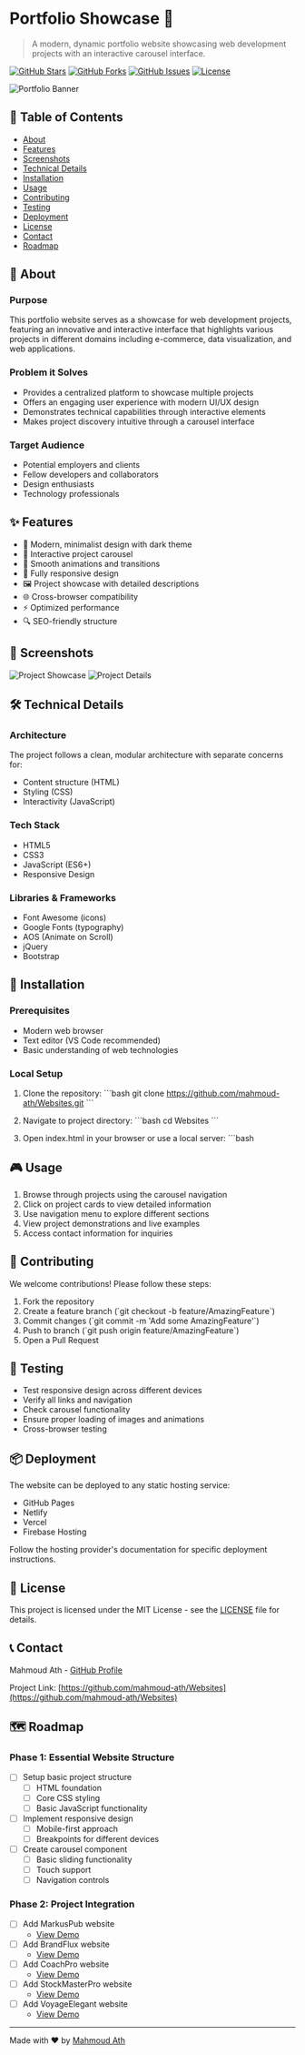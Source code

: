 # Portfolio Showcase 🌟
> A modern, dynamic portfolio website showcasing web development projects with an interactive carousel interface.

[![GitHub Stars](https://img.shields.io/github/stars/mahmoud-ath/Websites?style=social)](https://github.com/mahmoud-ath/Websites/stargazers)
[![GitHub Forks](https://img.shields.io/github/forks/mahmoud-ath/Websites?style=social)](https://github.com/mahmoud-ath/Websites/network/members)
[![GitHub Issues](https://img.shields.io/github/issues/mahmoud-ath/Websites)](https://github.com/mahmoud-ath/Websites/issues)
[![License](https://img.shields.io/badge/license-MIT-blue.svg)](LICENSE)

![Portfolio Banner](Image/devshowcase.jpeg)

## 📑 Table of Contents
- [About](#about)
- [Features](#features)
- [Screenshots](#screenshots)
- [Technical Details](#technical-details)
- [Installation](#installation)
- [Usage](#usage)
- [Contributing](#contributing)
- [Testing](#testing)
- [Deployment](#deployment)
- [License](#license)
- [Contact](#contact)
- [Roadmap](#roadmap)

## 🎯 About
### Purpose
This portfolio website serves as a showcase for web development projects, featuring an innovative and interactive interface that highlights various projects in different domains including e-commerce, data visualization, and web applications.

### Problem it Solves
- Provides a centralized platform to showcase multiple projects
- Offers an engaging user experience with modern UI/UX design
- Demonstrates technical capabilities through interactive elements
- Makes project discovery intuitive through a carousel interface

### Target Audience
- Potential employers and clients
- Fellow developers and collaborators
- Design enthusiasts
- Technology professionals

## ✨ Features
- 🎨 Modern, minimalist design with dark theme
- 🔄 Interactive project carousel
- 💫 Smooth animations and transitions
- 📱 Fully responsive design
- 🖼️ Project showcase with detailed descriptions
- 🌐 Cross-browser compatibility
- ⚡ Optimized performance
- 🔍 SEO-friendly structure

## 📸 Screenshots
![Project Showcase](Image/DevShowcase%20website.png)
![Project Details](Projects_site/MarkusPub/images/1_tech.jpg)

## 🛠️ Technical Details

### Architecture
The project follows a clean, modular architecture with separate concerns for:
- Content structure (HTML)
- Styling (CSS)
- Interactivity (JavaScript)

### Tech Stack
- HTML5
- CSS3
- JavaScript (ES6+)
- Responsive Design

### Libraries & Frameworks
- Font Awesome (icons)
- Google Fonts (typography)
- AOS (Animate on Scroll)
- jQuery
- Bootstrap

## 🚀 Installation

### Prerequisites
- Modern web browser
- Text editor (VS Code recommended)
- Basic understanding of web technologies

### Local Setup
1. Clone the repository:
\`\`\`bash
git clone https://github.com/mahmoud-ath/Websites.git
\`\`\`

2. Navigate to project directory:
\`\`\`bash
cd Websites
\`\`\`

3. Open index.html in your browser or use a local server:
\`\`\`bash


## 🎮 Usage
1. Browse through projects using the carousel navigation
2. Click on project cards to view detailed information
3. Use navigation menu to explore different sections
4. View project demonstrations and live examples
5. Access contact information for inquiries

## 🤝 Contributing
We welcome contributions! Please follow these steps:

1. Fork the repository
2. Create a feature branch (\`git checkout -b feature/AmazingFeature\`)
3. Commit changes (\`git commit -m 'Add some AmazingFeature'\`)
4. Push to branch (\`git push origin feature/AmazingFeature\`)
5. Open a Pull Request

## 🧪 Testing
- Test responsive design across different devices
- Verify all links and navigation
- Check carousel functionality
- Ensure proper loading of images and animations
- Cross-browser testing

## 📦 Deployment
The website can be deployed to any static hosting service:
- GitHub Pages
- Netlify
- Vercel
- Firebase Hosting

Follow the hosting provider's documentation for specific deployment instructions.

## 📄 License
This project is licensed under the MIT License - see the [LICENSE](LICENSE) file for details.

## 📞 Contact
Mahmoud Ath - [GitHub Profile](https://github.com/mahmoud-ath)

Project Link: [https://github.com/mahmoud-ath/Websites](https://github.com/mahmoud-ath/Websites)

## 🗺️ Roadmap
### Phase 1: Essential Website Structure
- [ ] Setup basic project structure
  - [ ] HTML foundation
  - [ ] Core CSS styling
  - [ ] Basic JavaScript functionality
- [ ] Implement responsive design
  - [ ] Mobile-first approach
  - [ ] Breakpoints for different devices
- [ ] Create carousel component
  - [ ] Basic sliding functionality
  - [ ] Touch support
  - [ ] Navigation controls

### Phase 2: Project Integration
- [ ] Add MarkusPub website
  - [View Demo](https://mahmoud-ath.github.io/Websites/Projects_site/MarkusPub/index.html)
- [ ] Add BrandFlux website
  - [View Demo](https://mahmoud-ath.github.io/Websites/Projects_site/BrandFlux/index.html)
- [ ] Add CoachPro website
  - [View Demo](https://mahmoud-ath.github.io/Websites/Projects_site/coachPro.html)
- [ ] Add StockMasterPro website
  - [View Demo](https://mahmoud-ath.github.io/Websites/Projects_site/StockMasterPro.html)
- [ ] Add VoyageElegant website
  - [View Demo](https://mahmoud-ath.github.io/Websites/Projects_site/voyage_elegant.html)

---

Made with ❤️ by [Mahmoud Ath](https://github.com/mahmoud-ath)
